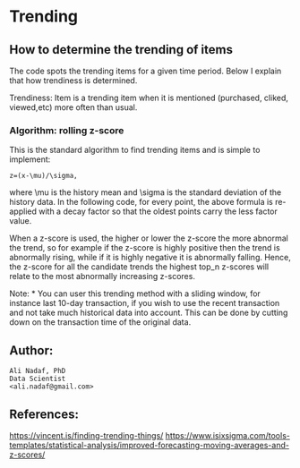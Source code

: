 # Trending
## How to determine the trending of items
The code spots the trending items for a given time period. Below I explain that how trendiness is determined.

Trendiness: Item is a trending item when it is mentioned (purchased, cliked, viewed,etc) more often than usual. 

### Algorithm: rolling z-score
This is the standard algorithm to find trending items and is simple to implement:
```
z=(x-\mu)/\sigma,
```
where \mu is the history mean and \sigma is the standard deviation of the history data. In the following code, for every point,
the above formula is re-applied with a decay factor so that the oldest points carry the less factor value. 

When a z-score is used, the higher or lower the z-score the more abnormal the trend, so for example if the z-score is highly
 positive then the trend is abnormally rising, while if it is highly negative it is abnormally falling. Hence, the z-score
  for all the candidate trends the highest top_n z-scores will relate to the most abnormally increasing z-scores.
  
Note:
    * You can user this trending method with a sliding window, for instance last 10-day transaction, if you wish to use the 
    recent transaction and not take much historical data into account. This can be done by cutting down on the transaction time 
    of the original data.
    
## Author: 
```
Ali Nadaf, PhD
Data Scientist
<ali.nadaf@gmail.com>
```
## References:
https://vincent.is/finding-trending-things/
https://www.isixsigma.com/tools-templates/statistical-analysis/improved-forecasting-moving-averages-and-z-scores/
